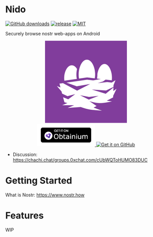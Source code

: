# Nido
[![GitHub downloads](https://img.shields.io/github/downloads/KoalaSat/nestr/total?label=Downloads&labelColor=27303D&color=0D1117&logo=github&logoColor=FFFFFF&style=flat)](https://github.com/KoalaSat/nestr/releases)
[![release](https://img.shields.io/github/v/release/KoalaSat/nestr)](https://github.com/KoalaSat/nostros/nestr)
[![MIT](https://img.shields.io/badge/license-MIT-blue)](https://github.com/KoalaSat/nestr/blob/main/LICENSE)

 Securely browse nostr web-apps on Android

<div align="center">
    <img src="./app/src/main/res/playstore-icon.png" alt="Description of Image"  height="256"/>
</div>
<div align="center">
    <a href="https://github.com/ImranR98/Obtainium" target="_blank">
        <img src="./docs/obtainium.png" alt="Get it on Obtaininum" height="70" />
    </a>
<!--     <a src="https://github.com/zapstore/zapstore-cli" target="_blank">
        <img src="./docs/obtainium.png alt="Get it on Zap.Store" height="70" />
    </a> -->
    <a href="https://github.com/KoalaSat/nestr/releases" target="_blank">
        <img src="https://github.com/machiav3lli/oandbackupx/raw/034b226cea5c1b30eb4f6a6f313e4dadcbb0ece4/badge_github.png" alt="Get it on GitHub" height="70">
    </a>
</div>

- Discussion: https://chachi.chat/groups.0xchat.com/cUbWQToHUMO83DUC

# Getting Started

What is Nostr: https://www.nostr.how

# Features

WIP
